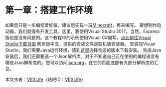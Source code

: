 # 第一章：搭建工作环境
如果您只是一名编程爱好者，建议您先玩一玩[Minecraft](https://www.minecraft.net/zh-hans/ "访问Minecraft官方网站")，再来编写。
要想制作启动器，我们就得有开发工具。这里，我使用Visual Studio 2017。当然，Express版也是没有问题的。这个教程中的示例使用Visual C#编写。[点此前往Visual Studio下载页面](http://www.visualstudio.com/zh-hans/downloads "访问Visual Studio官方网站以下载")
网页是中文，提供的安装文件是联机版安装器。
安装完Visual Studio，我们需要Java运行环境，请到[这里](https://java.com/zh_CN/download/manual.jsp "访问Java官方网站以下载")选择合适的版本下载安装。
完成Java安装后，我们还需要选一个Json解析库。对于不知道自己正在使用的编程语言有哪些Json解析库的，您可以访问[json.org](http://json.org/)，在它的页面底部有大部分解析库的汇总。

本文作者：[VEXLife](https://github.com/VEXLife)（贴吧ID：[VEXLife](https://tieba.baidu.com/home/main?un=VEXlife)）
